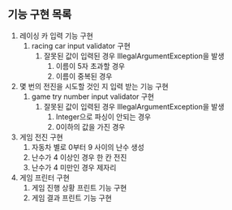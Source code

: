 ## 기능 구현 목록
1. 레이싱 카 입력 기능 구현
   1. racing car input validator 구현 
      1. 잘못된 값이 입력된 경우 IllegalArgumentException을 발생
         1. 이름이 5자 초과할 경우
         2. 이름이 중복된 경우
2. 몇 번의 전진을 시도할 것인 지 입력 받는 기능 구현
    1. game try number input validator 구현
       1. 잘못된 값이 입력된 경우 IllegalArgumentException을 발생
          1. Integer으로 파싱이 안되는 경우 
          2. 0이하의 값을 가진 경우
3. 게임 전진 구현
   1. 자동차 별로 0부터 9 사이의 난수 생성
   2. 난수가 4 이상인 경우 한 칸 전진
   3. 난수가 4 미만인 경우 제자리
4. 게임 프린터 구현
    1. 게임 진행 상황 프린트 기능 구현
    2. 게임 결과 프린트 기능 구현

